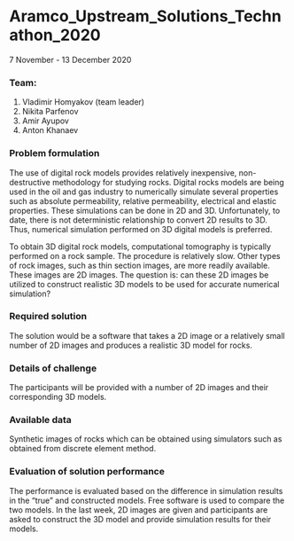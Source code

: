 # Aramco_Upstream_Solutions_Technathon_2020
7 November - 13 December 2020

### Team:
1. Vladimir Homyakov (team leader)
2. Nikita Parfenov
3. Amir Ayupov
4. Anton Khanaev

### Problem formulation
The use of digital rock models provides relatively inexpensive, non-destructive methodology for studying rocks. Digital rocks models are being used in the oil and gas industry to numerically simulate several properties such as absolute permeability, relative permeability, electrical and elastic properties. These simulations can be done in 2D and 3D. Unfortunately, to date, there is not deterministic relationship to convert 2D results to 3D. Thus, numerical simulation performed on 3D digital models is preferred.

To obtain 3D digital rock models, computational tomography is typically performed on a rock sample. The procedure is relatively slow. Other types of rock images, such as thin section images, are more readily available. These images are 2D images. The question is: can these 2D images be utilized to construct realistic 3D models to be used for accurate numerical simulation?

### Required solution
The solution would be a software that takes a 2D image or a relatively small number of 2D images and produces a realistic 3D model for rocks.

### Details of challenge
The participants will be provided with a number of 2D images and their corresponding 3D models. 

### Available data
Synthetic images of rocks which can be obtained using simulators such as obtained from discrete element method.

### Evaluation of solution performance
The performance is evaluated based on the difference in simulation results in the “true” and constructed models. Free software is used to compare the two models. In the last week, 2D images are given and participants are asked to construct the 3D model and provide simulation results for their models.
